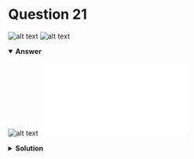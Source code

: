 # Question 21
![alt text](../ques-ref-19-27.png)
![alt text](q21.png)

<details open>
<summary><b>Answer</b></summary>

![alt text](a21.svg)
![alt text](a21.py)
</details>

<details>
<summary><b>Solution</b></summary>

![alt text](s21.png)
</details>
